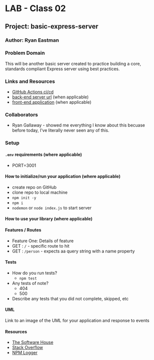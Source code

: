 # LAB - Class 02

## Project: basic-express-server

### Author: Ryan Eastman

### Problem Domain

This will be another basic server created to practice building a core, standards compliant Express server using best practices.

### Links and Resources

- [GitHub Actions ci/cd](https://github.com/rkgallaway/server-deployment-practice-d51/actions)
- [back-end server url](http://xyz.com) (when applicable)
- [front-end application](http://xyz.com) (when applicable)

### Collaborators

- Ryan Gallaway - showed me everything I know about this becuase before today, I've literally never seen any of this.

### Setup

#### `.env` requirements (where applicable)

- PORT=3001

#### How to initialize/run your application (where applicable)

- create repo on GitHub
- clone repo to local machine
- `npm init -y`
- `npm i`
- `nodemon` or `node index.js` to start server


#### How to use your library (where applicable)

#### Features / Routes

- Feature One: Details of feature
- GET : `/` - specific route to hit
- GET : `/person` - expects aa query string with a name property

#### Tests

- How do you run tests?
  - `npm test`
- Any tests of note?
  - 404
  - 500
- Describe any tests that you did not complete, skipped, etc

#### UML

Link to an image of the UML for your application and response to events

#### Resources

- [The Software House](https://tsh.io/blog/node-js-logger/)
- [Stack Overflow](https://stackoverflow.com/questions/38239943/difference-between-console-log-and-logger-log-in-node-js)
- [NPM Logger](https://www.npmjs.com/package/logger)

